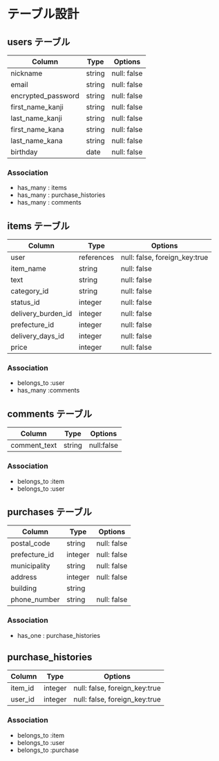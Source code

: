 # テーブル設計

## users テーブル

| Column             | Type   | Options     |
| ------------------ | ------ | ----------- |
| nickname           | string | null: false |
| email              | string | null: false |
| encrypted_password | string | null: false |
| first_name_kanji   | string | null: false |
| last_name_kanji    | string | null: false |
| first_name_kana    | string | null: false |
| last_name_kana     | string | null: false |
| birthday           | date   | null: false |

### Association

- has_many : items
- has_many : purchase_histories
- has_many : comments 

## items テーブル

| Column             | Type       | Options     |
| ------------------ | ---------- | ----------- |
| user               | references | null: false, foreign_key:true |
| item_name          | string     | null: false |
| text               | string     | null: false |
| category_id        | string     | null: false |
| status_id          | integer    | null: false |
| delivery_burden_id | integer    | null: false |
| prefecture_id      | integer    | null: false |
| delivery_days_id   | integer    | null: false |
| price              | integer    | null: false |

### Association
- belongs_to :user 
- has_many :comments


## comments テーブル

| Column       | Type   | Options    |
| ------------ | ------ | ---------- |
| comment_text | string | null:false |

### Association

- belongs_to :item
- belongs_to :user

## purchases テーブル

| Column        | Type    | Options    |
| ------------- | ------- | ---------- |
| postal_code   | string  | null: false|
| prefecture_id | integer | null: false|
| municipality  | string  | null: false|
| address       | integer | null: false|
| building      | string  | 
| phone_number  | string  | null: false|

### Association

- has_one : purchase_histories

## purchase_histories

| Column  | Type    | Options    |
| ------- | ------- | ---------- |
| item_id | integer | null: false, foreign_key:true |
| user_id | integer | null: false, foreign_key:true |

### Association

- belongs_to :item
- belongs_to :user
- belongs_to :purchase